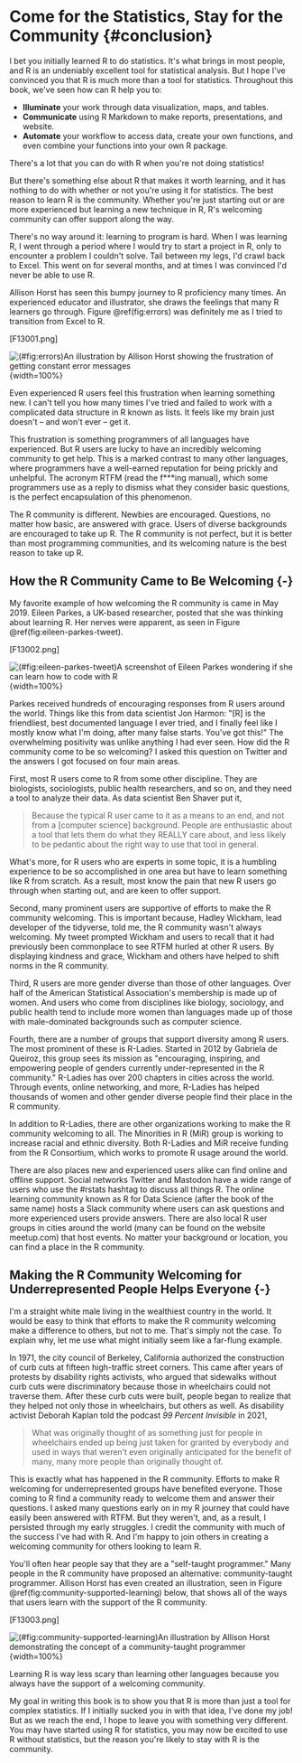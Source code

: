 

# Come for the Statistics, Stay for the Community {#conclusion}

I bet you initially learned R to do statistics. It's what brings in most people, and R is an undeniably excellent tool for statistical analysis. But I hope I've convinced you that R is much more than a tool for statistics. Throughout this book, we've seen how can R help you to:

- **Illuminate** your work through data visualization, maps, and tables. 
- **Communicate** using R Markdown to make reports, presentations, and website.
- **Automate** your workflow to access data, create your own functions, and even combine your functions into your own R package.

There's a lot that you can do with R when you're not doing statistics! 

But there's something else about R that makes it worth learning, and it has nothing to do with whether or not you're using it for statistics. The best reason to learn R is the community. Whether you're just starting out or are more experienced but learning a new technique in R, R's welcoming community can offer support along the way.

There's no way around it: learning to program is hard. When I was learning R, I went through a period where I would try to start a project in R, only to encounter a problem I couldn't solve. Tail between my legs, I'd crawl back to Excel. This went on for several months, and at times I was convinced I'd never be able to use R. 

Allison Horst has seen this bumpy journey to R proficiency many times. An experienced educator and illustrator, she draws the feelings that many R learners go through. Figure \@ref(fig:errors) was definitely me as I tried to transition from Excel to R.

[F13001.png]

![(\#fig:errors)An illustration by Allison Horst showing the frustration of getting constant error messages](../../assets/errors.png){width=100%}



Even experienced R users feel this frustration when learning something new. I can't tell you how many times I've tried and failed to work with a complicated data structure in R known as lists. It feels like my brain just doesn't – and won't ever – get it. 

This frustration is something programmers of all languages have experienced. But R users are lucky to have an incredibly welcoming community to get help. This is a marked contrast to many other languages, where programmers have a well-earned reputation for being prickly and unhelpful. The acronym RTFM (read the f***ing manual), which some programmers use as a reply to dismiss what they consider basic questions, is the perfect encapsulation of this phenomenon. 

The R community is different. Newbies are encouraged. Questions, no matter how basic, are answered with grace. Users of diverse backgrounds are encouraged to take up R. The R community is not perfect, but it is better than most programming communities, and its welcoming nature is the best reason to take up R. 

## How the R Community Came to Be Welcoming {-}

My favorite example of how welcoming the R community is came in May 2019. Eileen Parkes, a UK-based researcher, posted that she was thinking about learning R. Her nerves were apparent, as seen in Figure \@ref(fig:eileen-parkes-tweet). 

[F13002.png]

![(\#fig:eileen-parkes-tweet)A screenshot of Eileen Parkes wondering if she can learn how to code with R](../../assets/eileen-parkes-tweet.png){width=100%}



Parkes received hundreds of encouraging responses from R users around the world. Things like this from data scientist Jon Harmon: "[R] is the friendliest, best documented language I ever tried, and I finally feel like I mostly know what I'm doing, after many false starts. You've got this!" The overwhelming positivity was unlike anything I had ever seen. How did the R community come to be so welcoming? I asked this question on Twitter and the answers I got focused on four main areas.

First, most R users come to R from some other discipline. They are biologists, sociologists, public health researchers, and so on, and they need a tool to analyze their data. As data scientist Ben Shaver put it, 

> Because the typical R user came to it as a means to an end, and not from a [computer science] background. People are enthusiastic about a tool that lets them do what they REALLY care about, and less likely to be pedantic about the right way to use that tool in general.

What's more, for R users who are experts in some topic, it is a humbling experience to be so accomplished in one area but have to learn something like R from scratch. As a result, most know the pain that new R users go through when starting out, and are keen to offer support.

Second, many prominent users are supportive of efforts to make the R community welcoming. This is important because, Hadley Wickham, lead developer of the tidyverse, told me, the R community wasn't always welcoming. My tweet prompted Wickham and users to recall that it had previously been commonplace to see RTFM hurled at other R users. By displaying kindness and grace, Wickham and others have helped to shift norms in the R community.

Third, R users are more gender diverse than those of other languages. Over half of the American Statistical Association's membership is made up of women. And users who come from disciplines like biology, sociology, and public health tend to include more women than languages made up of those with male-dominated backgrounds such as computer science.

Fourth, there are a number of groups that support diversity among R users. The most prominent of these is R-Ladies. Started in 2012 by Gabriela de Queiroz, this group sees its mission as "encouraging, inspiring, and empowering people of genders currently under-represented in the R community." R-Ladies has over 200 chapters in cities across the world. Through events, online networking, and more, R-Ladies has helped thousands of women and other gender diverse people find their place in the R community.

In addition to R-Ladies, there are other organizations working to make the R community welcoming to all. The Minorities in R (MiR) group is working to increase racial and ethnic diversity. Both R-Ladies and MiR receive funding from the R Consortium, which works to promote R usage around the world.

There are also places new and experienced users alike can find online and offline support. Social networks Twitter and Mastodon have a wide range of users who use the #rstats hashtag to discuss all things R. The online learning community known as R for Data Science (after the book of the same name) hosts a Slack community where users can ask questions and more experienced users provide answers. There are also local R user groups in cities around the world (many can be found on the website meetup.com) that host events. No matter your background or location, you can find a place in the R community.

## Making the R Community Welcoming for Underrepresented People Helps Everyone {-}

I'm a straight white male living in the wealthiest country in the world. It would be easy to think that efforts to make the R community welcoming make a difference to others, but not to me. That's simply not the case. To explain why, let me use what might initially seem like a far-flung example.

In 1971, the city council of Berkeley, California authorized the construction of curb cuts at fifteen high-traffic street corners. This came after years of protests by disability rights activists, who argued that sidewalks without curb cuts were discriminatory because those in wheelchairs could not traverse them. After these curb cuts were built, people began to realize that they helped not only those in wheelchairs, but others as well. As disability activist Deborah Kaplan told the podcast *99 Percent Invisible* in 2021,

> What was originally thought of as something just for people in wheelchairs ended up being just taken for granted by everybody and used in ways that weren’t even originally anticipated for the benefit of many, many more people than originally thought of.

This is exactly what has happened in the R community. Efforts to make R welcoming for underrepresented groups have benefited everyone. Those coming to R find a community ready to welcome them and answer their questions. I asked many questions early on in my R journey that could have easily been answered with RTFM. But they weren't, and, as a result, I persisted through my early struggles. I credit the community with much of the success I've had with R. And I'm happy to join others in creating a welcoming community for others looking to learn R. 

You'll often hear people say that they are a "self-taught programmer." Many people in the R community have proposed an alternative: community-taught programmer. Allison Horst has even created an illustration, seen in Figure \@ref(fig:community-supported-learning) below, that shows all of the ways that users learn with the support of the R community.

[F13003.png]

![(\#fig:community-supported-learning)An illustration by Allison Horst demonstrating the concept of a community-taught programmer](../../assets/community-supported-learning.png){width=100%}



Learning R is way less scary than learning other languages because you always have the support of a welcoming community. 

My goal in writing this book is to show you that R is more than just a tool for complex statistics. If I initially sucked you in with that idea, I've done my job! But as we reach the end, I hope to leave you with something very different. You may have started using R for statistics, you may now be excited to use R without statistics, but the reason you're likely to stay with R is the community. 
